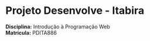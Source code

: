 # Projeto Desenvolve - Itabira

**Disciplina:** Introdução à Programação Web  
**Matrícula:** PDITA886
